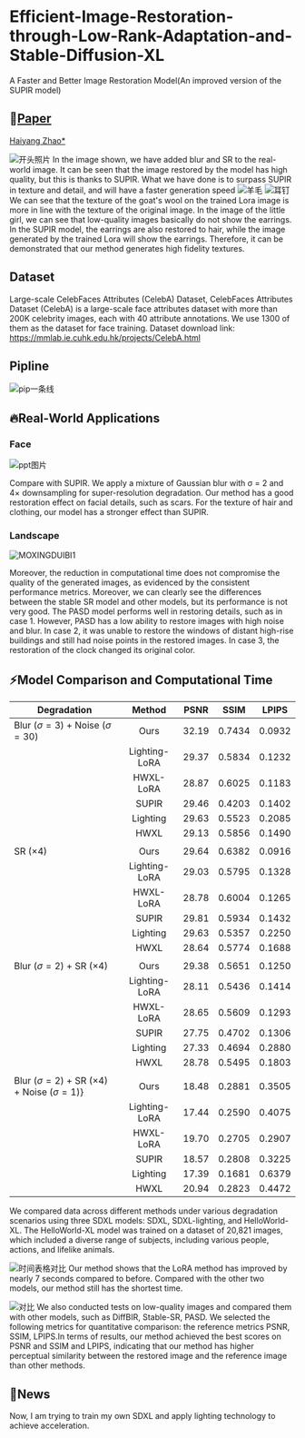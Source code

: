 # Efficient-Image-Restoration-through-Low-Rank-Adaptation-and-Stable-Diffusion-XL
A Faster and Better Image Restoration Model(An improved version of the SUPIR model)
## 📖[**Paper**](http://arxiv.org/abs/2408.17060)

[Haiyang Zhao*](https://oceanshy12-YANG.github.io)

![开头照片](https://github.com/user-attachments/assets/0ba3a7aa-1df4-4d7b-96fe-5655f1f9d34d)
In the image shown, we have added blur and SR to the real-world image. It can be seen that the image restored by the model has high quality, but this is thanks to SUPIR. What we have done is to surpass SUPIR in texture and detail, and will have a faster generation speed
![羊毛](https://github.com/user-attachments/assets/e6e113f7-5c0c-4dcf-8016-3f65b1c7b225)
![耳钉](https://github.com/user-attachments/assets/635e2e5e-762e-4a7e-bc3c-d54d4dbcb3b9)
We can see that the texture of the goat's wool on the trained Lora image is more in line with the texture of the original image. In the image of the little girl, we can see that low-quality images basically do not show the earrings. In the SUPIR model, the earrings are also restored to hair, while the image generated by the trained Lora will show the earrings. Therefore, it can be demonstrated that our method generates high fidelity textures.

## Dataset
Large-scale CelebFaces Attributes (CelebA) Dataset, CelebFaces Attributes Dataset (CelebA) is a large-scale face attributes dataset with more than 200K celebrity images, each with 40 attribute annotations. We use 1300 of them as the dataset for face training. Dataset download link: https://mmlab.ie.cuhk.edu.hk/projects/CelebA.html


## Pipline

![pip一条线](https://github.com/user-attachments/assets/1d386e0c-c3ee-4929-9910-a529ef34ebae)



## 🔥Real-World Applications

### Face
![ppt图片](https://github.com/user-attachments/assets/2235387e-f6a2-4be7-a2df-bac8f84c1cee)

Compare with SUPIR. We apply a mixture of Gaussian blur with σ = 2 and 4× downsampling for super-resolution degradation. Our method has a good restoration effect on facial details, such as scars. For the texture of hair and clothing, our model has a stronger effect than SUPIR.

### Landscape
![MOXINGDUIBI1](https://github.com/user-attachments/assets/f9f9331c-2d83-4ca0-bb4a-0357c74786df)


Moreover, the reduction in computational time does not compromise the quality of the generated images, as evidenced by the consistent performance metrics. Moreover, we can clearly see the differences between the stable SR model and other models, but its performance is not very good. The PASD model performs well in restoring details, such as in case 1. However, PASD has a low ability to restore images with high noise and blur. In case 2, it was unable to restore the windows of distant high-rise buildings and still had noise points in the restored images. In case 3, the restoration of the clock changed its original color.



##  ⚡Model Comparison and Computational Time
 
|  Degradation  |  Method    | PSNR | SSIM   | LPIPS   |
| ---------- | :-----------:  | :-----------: | :-----------: | :-----------:  | 
| Blur ($\sigma=3$) + Noise ($\sigma=30$) | Ours | 32.19 | 0.7434 | 0.0932 | 
|  | Lighting-LoRA | 29.37| 0.5834| 0.1232 | 
|  | HWXL-LoRA | 28.87| 0.6025 | 0.1183 | 
|  | SUPIR | 29.46| 0.4203 | 0.1402 | 
|  | Lighting | 29.63| 0.5523| 0.2085 | 
|  | HWXL |29.13 | 0.5856| 0.1490 | 
|  |  | | |  | 
| SR ($\times 4$) |  Ours | 29.64 | 0.6382 | 0.0916 | 
|  | Lighting-LoRA | 29.03 | 0.5795 | 0.1328 |
|  | HWXL-LoRA |28.78 | 0.6004| 0.1265 |
|  | SUPIR | 29.81 | 0.5934| 0.1432 | 
|  | Lighting | 29.63| 0.5357| 0.2250 | 
|  | HWXL |28.64 | 0.5774| 0.1688|
|  |  | | |  | 
|  Blur ($\sigma=2$) + SR ($\times 4$) | Ours | 29.38 | 0.5651 | 0.1250 |
|  | Lighting-LoRA | 28.11 | 0.5436 | 0.1414 |
|  | HWXL-LoRA | 28.65 | 0.5609 | 0.1293 |
|  | SUPIR | 27.75 | 0.4702 | 0.1306 |
|  | Lighting | 27.33 | 0.4694 | 0.2880 |
|  | HWXL | 28.78 | 0.5495 | 0.1803 |
|  |  | | |  | 
| Blur ($\sigma=2$) + SR ($\times 4$) + Noise ($\sigma=1$)} | Ours | 18.48 | 0.2881 | 0.3505 |
|  | Lighting-LoRA | 17.44 | 0.2590 | 0.4075 |
|  | HWXL-LoRA | 19.70 | 0.2705 | 0.2907 |
|  | SUPIR | 18.57 | 0.2808 | 0.3225 |
|  | Lighting | 17.39 | 0.1681 | 0.6379 |
|  | HWXL | 20.94 | 0.2823 | 0.4472 |
We compared data across different methods under various degradation scenarios using three SDXL models: SDXL, SDXL-lighting, and HelloWorld-XL. The HelloWorld-XL model was trained on a dataset of 20,821 images, which included a diverse range of subjects, including various people, actions, and lifelike animals.

![时间表格对比](https://github.com/user-attachments/assets/f02460bb-e359-4860-8c78-1e6959434f4f)
Our method shows that the LoRA method has improved by nearly 7 seconds compared to before. Compared with the other two models, our method still has the shortest time. 

![对比](https://github.com/user-attachments/assets/f0d08f86-87c8-43ad-8cfd-618930d9c100)
We also conducted tests on low-quality images and compared them with other models, such as DiffBIR, Stable-SR, PASD. We selected the following metrics for quantitative comparison: the  reference metrics PSNR, SSIM, LPIPS.In terms of results, our method achieved the best scores on PSNR and SSIM and LPIPS, indicating that our method has higher perceptual similarity between the restored image and the reference image than other methods.

## 🧩News
Now, I am trying to train my own SDXL and apply lighting technology to achieve acceleration.
